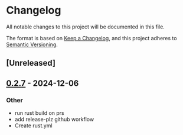 # Changelog

All notable changes to this project will be documented in this file.

The format is based on [Keep a Changelog](https://keepachangelog.com/en/1.0.0/),
and this project adheres to [Semantic Versioning](https://semver.org/spec/v2.0.0.html).

## [Unreleased]

## [0.2.7](https://github.com/mutenix-org/ms-teams-ws/compare/v0.2.6...v0.2.7) - 2024-12-06

### Other

- run rust build on prs
- add release-plz github workflow
- Create rust.yml
